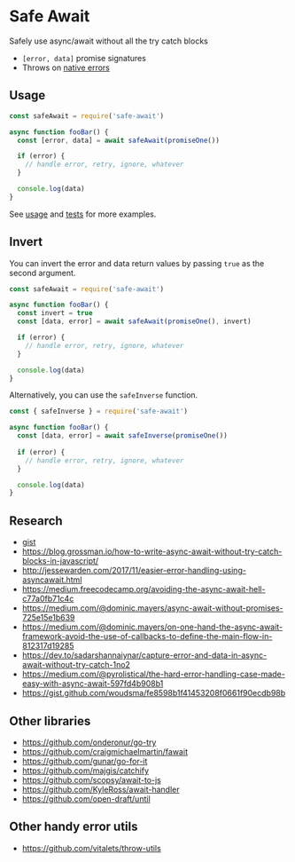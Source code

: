 # Safe Await

Safely use async/await without all the try catch blocks

- `[error, data]` promise signatures
- Throws on [native errors](https://bit.ly/2VsoCGE)

## Usage

```js
const safeAwait = require('safe-await')

async function fooBar() {
  const [error, data] = await safeAwait(promiseOne())

  if (error) {
    // handle error, retry, ignore, whatever
  }

  console.log(data)
}
```

See [usage](./usage.js) and [tests](./tests) for more examples.

## Invert

You can invert the error and data return values by passing `true` as the second argument.
```js
const safeAwait = require('safe-await')

async function fooBar() {
  const invert = true
  const [data, error] = await safeAwait(promiseOne(), invert)

  if (error) {
    // handle error, retry, ignore, whatever
  }

  console.log(data)
}
```

Alternatively, you can use the `safeInverse` function.

```js
const { safeInverse } = require('safe-await')

async function fooBar() {
  const [data, error] = await safeInverse(promiseOne())
  
  if (error) {
    // handle error, retry, ignore, whatever
  }

  console.log(data)
}
```

## Research

- [gist](https://gist.github.com/DavidWells/54f9dd1af4a489e5f1358f33ce59e8ad)
- https://blog.grossman.io/how-to-write-async-await-without-try-catch-blocks-in-javascript/
- http://jessewarden.com/2017/11/easier-error-handling-using-asyncawait.html
- https://medium.freecodecamp.org/avoiding-the-async-await-hell-c77a0fb71c4c
- https://medium.com/@dominic.mayers/async-await-without-promises-725e15e1b639
- https://medium.com/@dominic.mayers/on-one-hand-the-async-await-framework-avoid-the-use-of-callbacks-to-define-the-main-flow-in-812317d19285
- https://dev.to/sadarshannaiynar/capture-error-and-data-in-async-await-without-try-catch-1no2
- https://medium.com/@pyrolistical/the-hard-error-handling-case-made-easy-with-async-await-597fd4b908b1
- https://gist.github.com/woudsma/fe8598b1f41453208f0661f90ecdb98b

## Other libraries

- https://github.com/onderonur/go-try
- https://github.com/craigmichaelmartin/fawait
- https://github.com/gunar/go-for-it
- https://github.com/majgis/catchify
- https://github.com/scopsy/await-to-js
- https://github.com/KyleRoss/await-handler
- https://github.com/open-draft/until

## Other handy error utils

- https://github.com/vitalets/throw-utils

